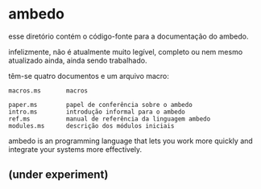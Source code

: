 # ambedo

esse diretório contém o código-fonte para a documentação do ambedo.

infelizmente, não é atualmente muito legível, completo ou nem mesmo atualizado ainda, ainda sendo trabalhado.

têm-se quatro documentos e um arquivo macro:

    macros.ms       macros

    paper.ms        papel de conferência sobre o ambedo
    intro.ms        introdução informal para o ambedo
    ref.ms          manual de referência da linguagem ambedo
    modules.ms      descrição dos módulos iniciais

ambedo is an programming language that lets you work more quickly and integrate your systems more effectively.

## (under experiment)
